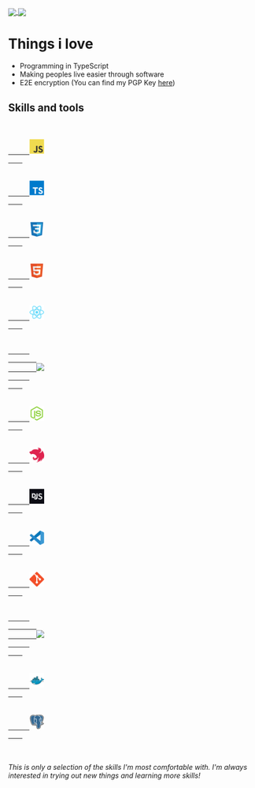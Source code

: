<a href="https://github.com/anuraghazra/github-readme-stats">
  <img align="center" src="https://github-readme-stats.vercel.app/api?username=hoersamu&count_private=true&show_icons=true&include_all_commits=true&hide_border=true&hide_title=true&theme=github_dark" />
</a>
<a href="https://github.com/anuraghazra/github-readme-stats">
  <img align="center" src="https://github-readme-stats.vercel.app/api/top-langs/?username=hoersamu&langs_count=3&hide_title=true&hide_border=true&theme=github_dark" />
</a>

# Things i love

- Programming in TypeScript
- Making peoples live easier through software
- E2E encryption (You can find my PGP Key [here](https://cdn.hoera.dev/gpg/samuel@hoera.dev.gpg))

## Skills and tools

<div display="flex"> 
  <code>
    <a href="https://developer.mozilla.org/docs/Web/JavaScript" title="JavaScript" referrerPolicy="no-referrer" target="_blank">
      <img height="30" src="https://raw.githubusercontent.com/devicons/devicon/master/icons/javascript/javascript-original.svg" />
    </a>
  </code>
  <code>
    <a href="https://www.typescriptlang.org/" title="TypeScript" referrerPolicy="no-referrer" target="_blank">
      <img height="30" src="https://raw.githubusercontent.com/devicons/devicon/master/icons/typescript/typescript-original.svg" />
    </a>
  </code>
  <code>
    <a href="https://developer.mozilla.org/docs/Web/CSS" title="CSS & SASS" referrerPolicy="no-referrer" target="_blank">
      <img height="30" src="https://raw.githubusercontent.com/devicons/devicon/master/icons/css3/css3-original.svg" />
    </a>
  </code>
  <code>
    <a href="https://developer.mozilla.org/docs/Glossary/HTML5" title="HTML" referrerPolicy="no-referrer" target="_blank">
      <img height="30" src="https://raw.githubusercontent.com/devicons/devicon/master/icons/html5/html5-original.svg" />
    </a>
  </code>
  <code>
    <a href="https://reactjs.org/" title="React" referrerPolicy="no-referrer" target="_blank">
      <img height="30" src="https://raw.githubusercontent.com/devicons/devicon/master/icons/react/react-original.svg" />
    </a>
  </code>
  <code>
    <a href="https://nextjs.org/" title="Next.js" referrerPolicy="no-referrer" target="_blank">
      <picture>
        <source media="(prefers-color-scheme: dark)" srcset="https://user-images.githubusercontent.com/14295796/186384811-f0aa54f4-1c67-4270-94e4-1ec8addcbb23.svg">
        <img height="30" src="https://user-images.githubusercontent.com/14295796/186382525-cd884a0b-0431-47d7-87be-efadfc13bf67.svg">
      </picture>
    </a>
  </code>
  <code>
    <a href="https://nodejs.org/" title="Node.js" referrerPolicy="no-referrer" target="_blank">
      <img height="30" src="https://raw.githubusercontent.com/devicons/devicon/master/icons/nodejs/nodejs-original.svg" />
    </a>
  </code>
  <code>
    <a href="https://nestjs.com/" title="Nest.js" referrerPolicy="no-referrer" target="_blank">
      <img height="30" src="https://raw.githubusercontent.com/devicons/devicon/master/icons/nestjs/nestjs-plain.svg" />
    </a>
  </code>
  <code>
    <a href="https://discord.js.org/" title="Discord.js" referrerPolicy="no-referrer" target="_blank">
      <img height="30" src="https://raw.githubusercontent.com/devicons/devicon/master/icons/discordjs/discordjs-original.svg" />
    </a>
  </code>
  <code>
    <a href="https://code.visualstudio.com/" title="Visual Studio Code" referrerPolicy="no-referrer" target="_blank">
      <img height="30" src="https://raw.githubusercontent.com/devicons/devicon/master/icons/vscode/vscode-original.svg" />
    </a>
  </code>
  <code>
    <a href="https://git-scm.com/" title="Git" referrerPolicy="no-referrer" target="_blank">
      <img height="30" src="https://raw.githubusercontent.com/devicons/devicon/master/icons/git/git-plain.svg" />
    </a>
  </code>
  <code>
    <a href="https://github.com/" title="GitHub" referrerPolicy="no-referrer" target="_blank">
      <picture>
        <source media="(prefers-color-scheme: dark)" srcset="https://user-images.githubusercontent.com/14295796/186387264-69660e5f-ff4f-43d6-90f6-c6b9f7abe2d8.svg">
        <img height="30" src="https://user-images.githubusercontent.com/14295796/186387042-ca54395f-0809-41ec-81bc-d52cd709aba8.svg">
      </picture>
    </a>
  </code>
  <code>
    <a href="https://www.docker.com/" title="Docker" referrerPolicy="no-referrer" target="_blank">
      <img height="30" src="https://raw.githubusercontent.com/devicons/devicon/master/icons/docker/docker-original.svg" />
    </a>
  </code>
  <code>
    <a href="https://www.postgresql.org/" title="PostgreSQL" referrerPolicy="no-referrer" target="_blank">
      <img height="30" src="https://raw.githubusercontent.com/devicons/devicon/master/icons/postgresql/postgresql-original.svg" />
    </a>
  </code>
 </div>
 <br/>
 
  _This is only a selection of the skills I'm most comfortable with. I'm always interested in trying out new things and learning more skills!_
